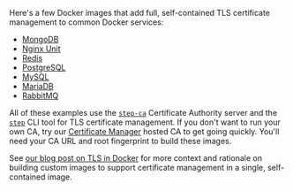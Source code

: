 Here's a few Docker images that add full, self-contained TLS certificate management to common Docker services:
- [MongoDB](https://github.com/smallstep/docker-tls/tree/main/mongodb)
- [Nginx Unit](https://github.com/smallstep/docker-tls/tree/main/nginx-unit)
- [Redis](https://github.com/smallstep/docker-tls/tree/main/redis)
- [PostgreSQL](https://github.com/smallstep/docker-tls/tree/main/postgres)
- [MySQL](https://github.com/smallstep/docker-tls/tree/main/mysql)
- [MariaDB](https://github.com/smallstep/docker-tls/tree/main/mariadb)
- [RabbitMQ](https://github.com/smallstep/docker-tls/tree/main/rabbitmq)

All of these examples use the [`step-ca`](https://github.com/smallstep/certificates/) Certificate Authority server and the [`step`](https://github.com/smallstep/cli/) CLI tool for TLS certificate management. If you don't want to run your own CA, try our [Certificate Manager](https://smallstep.com/signup?product=cm) hosted CA to get going quickly. You'll need your CA URL and root fingerprint to build these images.

See [our blog post on TLS in Docker](https://smallstep.com/blog/automate-docker-ssl-tls-certificates/) for more context and rationale on building custom images to support certificate management in a single, self-contained image.
